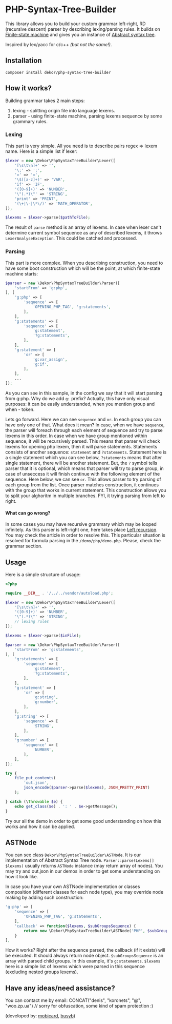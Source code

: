 # PHP-Syntax-Tree-Builder
This library allows you to build your custom grammar left-right, RD (recursive descent) parser by describing lexing/parsing rules.
It builds on <a href="https://en.wikipedia.org/wiki/Finite-state_machine">Finite-state machine</a> and gives you an instance of <a href="https://en.wikipedia.org/wiki/Abstract_syntax_tree">Abstract syntax tree</a>.

Inspired by lex/yacc for c/c++ *(but not the same!)*.

## Installation
```
composer install dekor/php-syntax-tree-builder 
```

## How it works?
Building grammar takes 2 main steps:
1) lexing - splitting origin file into language lexems.
2) parser - using finite-state machine, parsing lexems sequence by some grammary rules.

### Lexing
This part is very simple. All you need is to describe pairs regex => lexem name.
Here is a simple list if lexer:
```php
$lexer = new \Dekor\PhpSyntaxTreeBuilder\Lexer([
    '[\s\t\n]+' => '',    
    '\;' => ';',
    '=' => '=',
    '\$([a-z]+)' => 'VAR',
    'if' => 'IF',    
    '([0-9]+)' => 'NUMBER',
    '\"(.*)\"' => 'STRING',
    'print' => 'PRINT',
    '(\+|\-|\*\/)' => 'MATH_OPERATOR',    
]);

$lexems = $lexer->parse($pathToFile);
```

The result of `parse` method is an array of lexems. In case when lexer can't determine 
current symbol sequence as any of described lexems, it throws `LexerAnalyseException`.
This could be catched and processed. 

### Parsing
This part is more complex. When you describing construction, you need to have some boot 
construction which will be the point, at which finite-state machine starts:

```php
$parser = new \Dekor\PhpSyntaxTreeBuilder\Parser([
    'startFrom' => 'g:php',
], [
    'g:php' => [
        'sequence' => [
            'OPENING_PHP_TAG', 'g:statements',
        ],
    ],
    'g:statements' => [
        'sequence' => [
            'g:statement',
            '?g:statements',
        ],
    ],
    'g:statement' => [
        'or' => [
            'g:var_assign',
            'g:if',
        ],
    ],    
    ...
]);    
```

As you can see in this sample, in the config we say that it will start parsing from g:php.
Why do we add `g:` prefix? Actually, this have only visual purposes: it can be easily 
understanded, when you mention group and when - token.

Lets go forward. Here we can see `sequence` and `or`. In each group you can have 
only one of that. What does it mean? In case, when we 
have `sequence`, the parser will foreach through each element of sequence and try to 
parse lexems in this order. In case when we have group mentioned within sequence,
it will be recursively parsed. This means that parser will check lexems for opening php
lexem, then it will parse statements. Statements consists of another sequence: `statement` and
`?statements`. Statement here is a single statement which you can see below, `?statements` means
that after single statement, there will be another statement. But, the `?` symbol tells parser
that it is optional, which means that parser will try to parse group, in case of unseccess it will
finish continue with the following element of the sequence.
Here below, we can see `or`. This allows parser to try parsing of each group from the list.
Once parser matches construction, it continues with the group that works in current statement.
This construction allows you to split your alghoritm in multiple branches. FYI, it trying
parsing from left to right.

#### What can go wrong?
In some cases you may have recursive grammary which may be looped infinitely. 
As this parser is left-right one, here takes place <a href="https://en.wikipedia.org/wiki/Left_recursion">Left recursion</a>.
You may check the article in order to resolve this. This particular situation is resolved for
formula parsing in the `/demo/php/demo.php`. Please, check the grammar section.

## Usage
Here is a simple structure of usage:

```php
<?php

require __DIR__ . '/../../vendor/autoload.php';

$lexer = new \Dekor\PhpSyntaxTreeBuilder\Lexer([
    '[\s\t\n]+' => '',    
    '([0-9]+)' => 'NUMBER',
    '\"(.*)\"' => 'STRING',
    // lexing rules
]);

$lexems = $lexer->parse($inFile);

$parser = new \Dekor\PhpSyntaxTreeBuilder\Parser([
    'startFrom' => 'g:statements',
], [    
    'g:statements' => [
        'sequence' => [
            'g:statement',
            '?g:statements',
        ],
    ],
    'g:statement' => [
        'or' => [
            'g:string',
            'g:number',
        ],
    ],
    'g:string' => [
        'sequence' => [
            'STRING',        
        ],
    ],
    'g:number' => [
        'sequence' => [
            'NUMBER',        
        ],
    ],
]);

try {
    file_put_contents(
        'out.json',
        json_encode($parser->parse($lexems), JSON_PRETTY_PRINT)
    );

} catch (\Throwable $e) {
    echo get_class($e) . ': ' . $e->getMessage();
}
```
    
Try our all the demo in order to get some good understanding on how this works and how it can be applied.

## ASTNode

You can see class `Dekor\PhpSyntaxTreeBuilder\ASTNode`. It is our implementation of Abstract Syntax Tree node.
`Parser::parse(Lexems[] $lexems)` usually returns `ASTNode` instance (may return array of nodes).
You may try and out.json in our demos in order to get some understanding on how it look like.

In case you have your own ASTNode implementation or classes composition (different classes for each node type),
you may override node making by adding such construction:
```php
'g:php' => [
    'sequence' => [
        'OPENING_PHP_TAG', 'g:statements',
    ],
    'callback' => function($lexems, $subGroupsSequence) {
        return new \Dekor\PhpSyntaxTreeBuilder\ASTNode('PHP', $subGroupsSequence, $lexems);
    }
],
```  
How it works? Right after the sequence parsed, the callback (if it exists) will be executed.
It should always return node object. `$subGroupsSequence` is an array with parsed child groups. In this example,
it's `g:statements`. `$lexems` here is a simple list of lexems which were parsed in this sequence (excluding nested groups lexems).

## Have any ideas/need assistance?
You can contact me by email: CONCAT("denis", "koronets", "@", "woo.zp.ua") // sorry for obfuscation, some kind of spam protection :)

(developed by: <a href="https://mobicard.com.ua/">mobicard</a>, <a href="https://busyb.com.ua/">busyb</a>)
